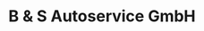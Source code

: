 ---
title: "B & S Autoservice GmbH"
url: /muenster/b-und-s-autoservice-gmbh/
shop: Autowerkstatt
---